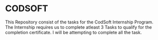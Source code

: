 # CODSOFT
This Repository consist of the tasks for the CodSoft Internship Program. The Internship requires us to complete atleast 3 Tasks to qualify for the completion certificate.
I will be attempting to complete all the task.
